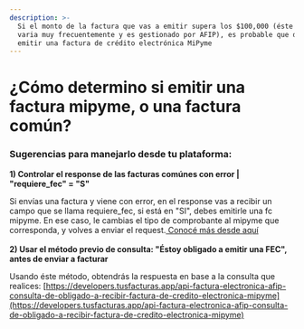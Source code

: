 ```yaml
---
description: >-
  Si el monto de la factura que vas a emitir supera los $100,000 (éste monto
  varia muy frecuentemente y es gestionado por AFIP), es probable que debas
  emitir una factura de crédito electrónica MiPyme
---
```


# ¿Cómo determino si emitir una factura mipyme, o una factura común?

### Sugerencias para manejarlo desde tu plataforma:

**1) Controlar el response de las facturas comúnes con error | "requiere\_fec" = "S"**

Si envías una factura y viene con error, en el response vas a recibir un campo que se llama requiere\_fec, si está en "SI", debes emitirle una fc mipyme. En ese caso, le cambias el tipo de comprobante al mipyme que corresponda, y volves a enviar el request.[ Conocé más desde aquí](api-factura-electronica-afip-facturacion-ventas.md#como-determinar-si-debo-emitir-un-comprobante-de-tipo-mipyme)\
\
**2) Usar el método previo de consulta: "Éstoy obligado a emitir una FEC", antes de enviar a facturar**

Usando éste método, obtendrás la respuesta en base a la consulta que realices: [https://developers.tusfacturas.app/api-factura-electronica-afip-consulta-de-obligado-a-recibir-factura-de-credito-electronica-mipyme](https://developers.tusfacturas.app/api-factura-electronica-afip-consulta-de-obligado-a-recibir-factura-de-credito-electronica-mipyme)

